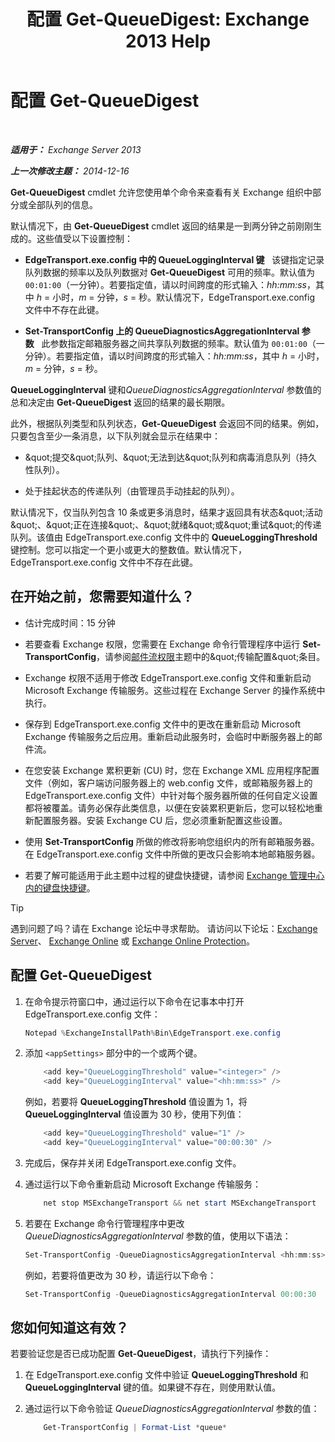 ﻿---
title: '配置 Get-QueueDigest: Exchange 2013 Help'
TOCTitle: 配置 Get-QueueDigest
ms:assetid: f730c520-4ba5-4a15-8846-132bff500bb8
ms:mtpsurl: https://technet.microsoft.com/zh-cn/library/Dn505733(v=EXCHG.150)
ms:contentKeyID: 59636434
ms.date: 05/21/2018
mtps_version: v=EXCHG.150
ms.translationtype: MT
---

# 配置 Get-QueueDigest

 

_**适用于：** Exchange Server 2013_

_**上一次修改主题：** 2014-12-16_

**Get-QueueDigest** cmdlet 允许您使用单个命令来查看有关 Exchange 组织中部分或全部队列的信息。

默认情况下，由 **Get-QueueDigest** cmdlet 返回的结果是一到两分钟之前刚刚生成的。这些值受以下设置控制：

  - **EdgeTransport.exe.config 中的 QueueLoggingInterval 键**   该键指定记录队列数据的频率以及队列数据对 **Get-QueueDigest** 可用的频率。默认值为 `00:01:00`（一分钟）。若要指定值，请以时间跨度的形式输入：*hh:mm:ss*，其中 *h* = 小时，*m* = 分钟，*s* = 秒。默认情况下，EdgeTransport.exe.config 文件中不存在此键。

  - **Set-TransportConfig 上的 QueueDiagnosticsAggregationInterval 参数**   此参数指定邮箱服务器之间共享队列数据的频率。默认值为 `00:01:00`（一分钟）。若要指定值，请以时间跨度的形式输入：*hh:mm:ss*，其中 *h* = 小时，*m* = 分钟，*s* = 秒。

**QueueLoggingInterval** 键和*QueueDiagnosticsAggregationInterval* 参数值的总和决定由 **Get-QueueDigest** 返回的结果的最长期限。

此外，根据队列类型和队列状态，**Get-QueueDigest** 会返回不同的结果。例如，只要包含至少一条消息，以下队列就会显示在结果中：

  - \&quot;提交\&quot;队列、\&quot;无法到达\&quot;队列和病毒消息队列（持久性队列）。

  - 处于挂起状态的传递队列（由管理员手动挂起的队列）。

默认情况下，仅当队列包含 10 条或更多消息时，结果才返回具有状态\&quot;活动\&quot;、\&quot;正在连接\&quot;、\&quot;就绪\&quot;或\&quot;重试\&quot;的传递队列。该值由 EdgeTransport.exe.config 文件中的 **QueueLoggingThreshold** 键控制。您可以指定一个更小或更大的整数值。默认情况下，EdgeTransport.exe.config 文件中不存在此键。

## 在开始之前，您需要知道什么？

  - 估计完成时间：15 分钟

  - 若要查看 Exchange 权限，您需要在 Exchange 命令行管理程序中运行 **Set-TransportConfig**，请参阅[邮件流权限](mail-flow-permissions-exchange-2013-help.md)主题中的\&quot;传输配置\&quot;条目。

  - Exchange 权限不适用于修改 EdgeTransport.exe.config 文件和重新启动 Microsoft Exchange 传输服务。这些过程在 Exchange Server 的操作系统中执行。

  - 保存到 EdgeTransport.exe.config 文件中的更改在重新启动 Microsoft Exchange 传输服务之后应用。重新启动此服务时，会临时中断服务器上的邮件流。

  - 在您安装 Exchange 累积更新 (CU) 时，您在 Exchange XML 应用程序配置文件（例如，客户端访问服务器上的 web.config 文件，或邮箱服务器上的 EdgeTransport.exe.config 文件）中针对每个服务器所做的任何自定义设置都将被覆盖。请务必保存此类信息，以便在安装累积更新后，您可以轻松地重新配置服务器。安装 Exchange CU 后，您必须重新配置这些设置。

  - 使用 **Set-TransportConfig** 所做的修改将影响您组织内的所有邮箱服务器。在 EdgeTransport.exe.config 文件中所做的更改只会影响本地邮箱服务器。

  - 若要了解可能适用于此主题中过程的键盘快捷键，请参阅 [Exchange 管理中心内的键盘快捷键](keyboard-shortcuts-in-the-exchange-admin-center-exchange-online-protection-help.md)。

> [!TIP]  
> 遇到问题了吗？请在 Exchange 论坛中寻求帮助。 请访问以下论坛：<a href="https://go.microsoft.com/fwlink/p/?linkid=60612">Exchange Server</a>、 <a href="https://go.microsoft.com/fwlink/p/?linkid=267542">Exchange Online</a> 或 <a href="https://go.microsoft.com/fwlink/p/?linkid=285351">Exchange Online Protection</a>。


## 配置 Get-QueueDigest

1.  在命令提示符窗口中，通过运行以下命令在记事本中打开 EdgeTransport.exe.config 文件：
    
    ```powershell
    Notepad %ExchangeInstallPath%Bin\EdgeTransport.exe.config
    ```

2.  添加 `<appSettings>` 部分中的一个或两个键。
    
    ```powershell
        <add key="QueueLoggingThreshold" value="<integer>" />
        <add key="QueueLoggingInterval" value="<hh:mm:ss>" />
    ```

    例如，若要将 **QueueLoggingThreshold** 值设置为 1，将 **QueueLoggingInterval** 值设置为 30 秒，使用下列值：
    
    ```powershell
        <add key="QueueLoggingThreshold" value="1" />
        <add key="QueueLoggingInterval" value="00:00:30" />
    ```

3.  完成后，保存并关闭 EdgeTransport.exe.config 文件。

4.  通过运行以下命令重新启动 Microsoft Exchange 传输服务：
    
    ```powershell
        net stop MSExchangeTransport && net start MSExchangeTransport
    ```

5.  若要在 Exchange 命令行管理程序中更改 *QueueDiagnosticsAggregationInterval* 参数的值，使用以下语法：
    
    ```powershell
    Set-TransportConfig -QueueDiagnosticsAggregationInterval <hh:mm:ss>
    ```
    
    例如，若要将值更改为 30 秒，请运行以下命令：
    
    ```powershell
    Set-TransportConfig -QueueDiagnosticsAggregationInterval 00:00:30
    ```

## 您如何知道这有效？

若要验证您是否已成功配置 **Get-QueueDigest**，请执行下列操作：

1.  在 EdgeTransport.exe.config 文件中验证 **QueueLoggingThreshold** 和 **QueueLoggingInterval** 键的值。如果键不存在，则使用默认值。

2.  通过运行以下命令验证 *QueueDiagnosticsAggregationInterval* 参数的值：
    
    ```powershell
        Get-TransportConfig | Format-List *queue*
    ```
